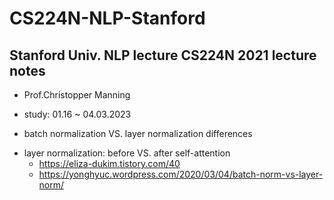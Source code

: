 # CS224N-NLP-Stanford
## Stanford Univ. NLP lecture CS224N 2021 lecture notes 
* Prof.Christopper Manning
* study: 01.16 ~ 04.03.2023

* batch normalization VS. layer normalization differences 
- layer normalization: before VS. after self-attention 
   - https://eliza-dukim.tistory.com/40
   - https://yonghyuc.wordpress.com/2020/03/04/batch-norm-vs-layer-norm/
